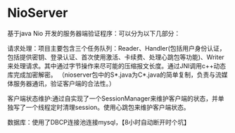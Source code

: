 # NioServer
基于java Nio 开发的服务器端验证程序：可以分为以下几部分：

请求处理：项目主要包含三个任务队列：Reader、Handler(包括用户身份认证，包括提供密钥、登录认证、首次使用激活、卡续费、处理心跳包等功能)、Writer来处理请求。其中通过字节操作来尽可能的压缩报文长度。通过JNI调用c++动态库完成加密解密。
（nioserver包中的S*.java为C*.java的简单复制，负责与流媒体服务器通讯，验证客户端的合法性。）

客户端状态维护:通过自实现了一个SessionManager来维护客户端的状态，并单独写了一个线程定时清理session。使用心跳包来维护客户端状态。

数据库：使用了DBCP连接池连接mysql，【8小时自动断开时个坑】

